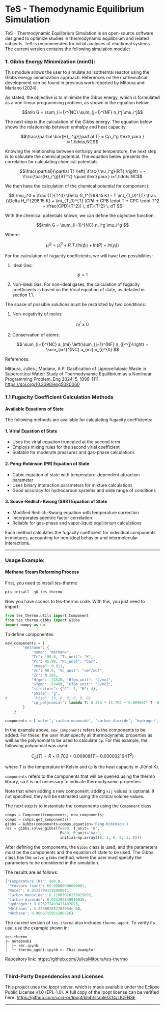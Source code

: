 # TeS - Themodynamic Equilibrium Simulation

TeS - Thermodynamic Equilibrium Simulation is an open-source software designed to optimize studies in thermodynamic equilibrium and related subjects. TeS is recommended for initial analyses of reactional systems. The current version contains the following simulation module:

### 1. Gibbs Energy Minimization (minG):

This module allows the user to simulate an isothermal reactor using the Gibbs energy minimization approach. References on the mathematical development can be found in previous work reported by Mitoura and Mariano (2024).

As stated, the objective is to minimize the Gibbs energy, which is formulated as a non-linear programming problem, as shown in the equation below:

$$min G = \sum_{i=1}^{NC} \sum_{j=1}^{NF} n_i^j \mu_i^j$$

The next step is the calculation of the Gibbs energy. The equation below shows the relationship between enthalpy and heat capacity.

$$\frac{\partial \bar{H}_i^g}{\partial T} = Cp_i^g \text{  para } i=1,\ldots,NC$$

Knowing the relationship between enthalpy and temperature, the next step is to calculate the chemical potential. The equation below presents the correlation for calculating chemical potentials.

$$\frac{\partial}{\partial T} \left( \frac{\mu_i^g}{RT} \right) = -\frac{\bar{H}_i^g}{RT^2} \quad \text{para } i=1,\ldots,NC$$

We then have the calculation of the chemical potential for component i:

$$
\mu_i^0 = \frac {T}{T^0} \Delta G_f^{298.15 K} - T \int_{T_0}^{T} \frac {\Delta H_f^{298.15 K} + \int_{T_0}^{T} (CPA + CPB \cdot T + CPC \cdot T^2 + \frac{CPD}{T^2}) \, dT}{T^2} \, dT
$$

With the chemical potentials known, we can define the objective function:

$$\min G = \sum_{i=1}^{NC} n_i^g \mu_i^g $$

Where:

$$\mu _i^g = \mu _i^0 + R.T.(ln(\phi_i)+ln(P)+ln(y_i)) $$

For the calculation of fugacity coefficients, we will have two possibilities:

1. Ideal Gas:

$$\phi = 1 $$

2. Non-ideal Gas:
For non-ideal gases, the calculation of fugacity coefficients is based on the Virial equation of state, as detailed in section 1.1.

The space of possible solutions must be restricted by two conditions:
1. Non-negativity of moles:

$$ n_i^j \geq 0 $$

2. Conservation of atoms:

$$
\sum_{i=1}^{NC} a_{mi} \left(\sum_{j=1}^{NF} n_{i}^{j}\right) = \sum_{i=1}^{NC} a_{mi} n_{i}^{0}
$$

References:

Mitoura, Julles.; Mariano, A.P. Gasification of Lignocellulosic Waste in Supercritical Water: Study of Thermodynamic Equilibrium as a Nonlinear Programming Problem. Eng 2024, 5, 1096-1111. https://doi.org/10.3390/eng5020060

### 1.1 Fugacity Coefficient Calculation Methods

#### Available Equations of State

The following methods are available for calculating fugacity coefficients:

#### 1. Virial Equation of State
- Uses the virial equation truncated at the second term
- Employs mixing rules for the second virial coefficient
- Suitable for moderate pressures and gas-phase calculations

#### 2. Peng-Robinson (PR) Equation of State
- Cubic equation of state with temperature-dependent attraction parameter
- Uses binary interaction parameters for mixture calculations
- Good accuracy for hydrocarbon systems and wide range of conditions

#### 3. Soave-Redlich-Kwong (SRK) Equation of State
- Modified Redlich-Kwong equation with temperature correction
- Incorporates acentric factor correlation
- Reliable for gas-phase and vapor-liquid equilibrium calculations

Each method calculates the fugacity coefficient for individual components in mixtures, accounting for non-ideal behavior and intermolecular interactions.

---
### Usage Example:
#### Methane Steam Reforming Process

First, you need to install tes-thermo:

```python
pip intsall -qU tes-thermo
```
Now you have access to tes-thermo code. With this, you just need to import:

```python
from tes_thermo.utils import Component
from tes_thermo.gibbs import Gibbs
import numpy as np
```
To define componentes:
```python
new_components = {
        "methane": {
            "name": "methane",
            "Tc": 190.6, "Tc_unit": "K",
            "Pc": 45.99, "Pc_unit": "bar",
            "omega": 0.012,
            "Vc": 98.6, "Vc_unit": "cm³/mol",
            "Zc": 0.286,
            "Hfgm": -74520, "Hfgm_unit": "J/mol",
            "Gfgm": -50460, "Gfgm_unit": "J/mol",
            "structure": {"C": 1, "H": 4},
            "phase": "g",
#            "kijs": [0, 0, 0, 0, 0, 0]
            "cp_polynomial": lambda T: 8.314 * (1.702 + 0.009081* T -0.000002164*T**2),
        }
    }

components = ['water','carbon monoxide', 'carbon dioxide', 'hydrogen', 'methanol']
```
In the example above, `new_components` refers to the components to be added. For these, the user must specify all thermodynamic properties as well as the polynomial to be used to calculate `Cp`. For this example, the following polynomial was used:

$$C_p(T) = R \times \left( 1.702 + 0.009081T - 0.000002164T^2 \right)$$

where $T$ is the temperature in Kelvin and `Cp` is the heat capacity in J/(mol·K).

``components`` refers to the components that will be queried using the thermo library, so it is not necessary to indicate thermodynamic properties.

Note that when adding a new component, adding ``kij`` values is optional. If not specified, they will be estimated using the critical volume values.

The next step is to instantiate the components using the ``Component`` class.

```python
comps = Component(components, new_components)
comps = comps.get_components()
gibbs = Gibbs(components=comps,equation='Peng-Robinson')
res = gibbs.solve_gibbs(T=800, T_unit= 'K',
                         P=60, P_unit='bar',
                         initial=np.array([0, 1, 0, 0, 1, 0]))
```

After defining the components, the ``Gibbs`` class is used, and the parameters must be the components and the equation of state to be used. The Gibbs class has the ``solve_gibbs`` method, where the user must specify the parameters to be considered in the simulation.

The results are as follows:
```python
{'Temperature (K)': 800.0,
 'Pressure (bar)': 60.00000000000001,
 'Water': 0.04337941510960611,
 'Carbon monoxide': 0.11003626275025695,
 'Carbon dioxide': 0.923292149916935,
 'Hydrogen': 0.023277493427407873,
 'Methanol': 5.225802852767064e-08,
 'Methane': 0.9666715055286526}
````
The current version of `tes-thermo` also includes `thermo-agent`. To verify its use, use the example shown in:

```
tes-thermo
├─ notebooks
│  ├─ smr.ipynb
│  └─ thermo_agent.ipynb <- This example!
```
Repository link: https://github.com/JullesMitoura/tes-thermo

---

### Third-Party Dependencies and Licenses

This project uses the Ipopt solver, which is made available under the Eclipse Public License v1.0 (EPL-1.0). A full copy of the Ipopt license can be verified here: https://github.com/coin-or/Ipopt/blob/stable/3.14/LICENSE

---
